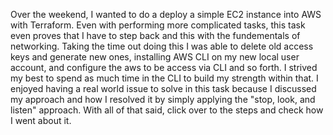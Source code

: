 <p align"center">
  Over the weekend, I wanted to do a deploy a simple EC2 instance into AWS with Terraform. Even with performing more complicated tasks, this task even proves that I have to step back and this with the fundementals of networking. Taking the time out doing this I was able to delete old access keys and generate new ones, installing AWS CLI on my new local user account, and configure the aws to be access via CLI and so forth. I strived my best to spend as much time in the CLI to build my strength within that. I enjoyed having a real world issue to solve in this task because I discussed my approach and how I resolved it by simply applying the "stop, look, and listen" approach. With all of that said, click over to the steps and check how I went about it.
<p align"center">
